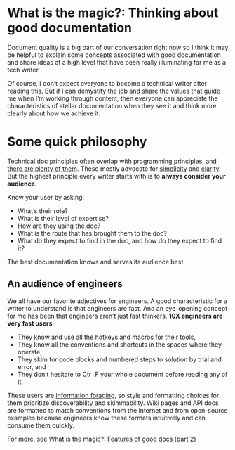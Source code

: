 # What is the magic?: Thinking about good documentation

Document quality is a big part of our conversation right now so I think it may be helpful to explain some concepts associated with good documentation and share ideas at a high level that have been really illuminating for me as a tech writer.

Of course, I don’t expect everyone to become a technical writer after reading this. But if I can demystify the job and share the values that guide me when I’m working through content, then everyone can appreciate the characteristics of stellar documentation when they see it and think more clearly about how we achieve it.

# Some quick philosophy

Technical doc principles often overlap with programming principles, and [there are plenty of them](https://en.wikipedia.org/wiki/Category:Programming_principles). These mostly advocate for [simplicity](https://hemingwayapp.com/) and [clarity](https://centerforplainlanguage.org/). But the highest principle every writer starts with is to **always consider your audience.** 

Know your user by asking:

* What’s their role?
* What is their level of expertise?
* How are they using the doc?
* What is the route that has brought them to the doc?
* What do they expect to find in the doc, and how do they expect to find it?

The best documentation knows and serves its audience best. 

## An audience of engineers

We all have our favorite adjectives for engineers. A good characteristic for a writer to understand is that engineers are fast. And an eye-opening concept for me has been that engineers aren’t just fast thinkers. **10X engineers are very fast users**:

* They know and use all the hotkeys and macros for their tools,
* They know all the conventions and shortcuts in the spaces where they operate,
* They skim for code blocks and numbered steps to solution by trial and error, and
* They don’t hesitate to Ctr+F your whole document before reading any of it.

These users are [information foraging](https://www.nngroup.com/articles/information-foraging/), so style and formatting choices for them prioritize discoverability and skimmability. Wiki pages and API docs are formatted to match conventions from the internet and from open-source examples because engineers know these formats intuitively and can consume them quickly.

For more, see [What is the magic?: Features of good docs (part 2)](https://dropbox.atlassian.net/wiki/spaces/EngOps/pages/1083736808) 

